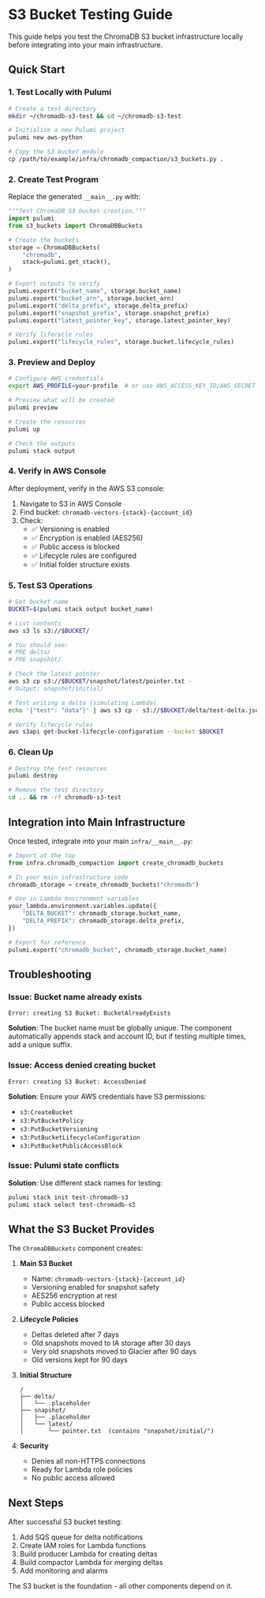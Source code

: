 # S3 Bucket Testing Guide

This guide helps you test the ChromaDB S3 bucket infrastructure locally before integrating into your main infrastructure.

## Quick Start

### 1. Test Locally with Pulumi

```bash
# Create a test directory
mkdir ~/chromadb-s3-test && cd ~/chromadb-s3-test

# Initialize a new Pulumi project
pulumi new aws-python

# Copy the S3 bucket module
cp /path/to/example/infra/chromadb_compaction/s3_buckets.py .
```

### 2. Create Test Program

Replace the generated `__main__.py` with:

```python
"""Test ChromaDB S3 bucket creation."""
import pulumi
from s3_buckets import ChromaDBBuckets

# Create the buckets
storage = ChromaDBBuckets(
    "chromadb",
    stack=pulumi.get_stack(),
)

# Export outputs to verify
pulumi.export("bucket_name", storage.bucket_name)
pulumi.export("bucket_arn", storage.bucket_arn)
pulumi.export("delta_prefix", storage.delta_prefix)
pulumi.export("snapshot_prefix", storage.snapshot_prefix)
pulumi.export("latest_pointer_key", storage.latest_pointer_key)

# Verify lifecycle rules
pulumi.export("lifecycle_rules", storage.bucket.lifecycle_rules)
```

### 3. Preview and Deploy

```bash
# Configure AWS credentials
export AWS_PROFILE=your-profile  # or use AWS_ACCESS_KEY_ID/AWS_SECRET_ACCESS_KEY

# Preview what will be created
pulumi preview

# Create the resources
pulumi up

# Check the outputs
pulumi stack output
```

### 4. Verify in AWS Console

After deployment, verify in the AWS S3 console:

1. Navigate to S3 in AWS Console
2. Find bucket: `chromadb-vectors-{stack}-{account_id}`
3. Check:
   - ✅ Versioning is enabled
   - ✅ Encryption is enabled (AES256)
   - ✅ Public access is blocked
   - ✅ Lifecycle rules are configured
   - ✅ Initial folder structure exists

### 5. Test S3 Operations

```bash
# Get bucket name
BUCKET=$(pulumi stack output bucket_name)

# List contents
aws s3 ls s3://$BUCKET/

# You should see:
# PRE delta/
# PRE snapshot/

# Check the latest pointer
aws s3 cp s3://$BUCKET/snapshot/latest/pointer.txt -
# Output: snapshot/initial/

# Test writing a delta (simulating Lambda)
echo '{"test": "data"}' | aws s3 cp - s3://$BUCKET/delta/test-delta.json

# Verify lifecycle rules
aws s3api get-bucket-lifecycle-configuration --bucket $BUCKET
```

### 6. Clean Up

```bash
# Destroy the test resources
pulumi destroy

# Remove the test directory
cd .. && rm -rf chromadb-s3-test
```

## Integration into Main Infrastructure

Once tested, integrate into your main `infra/__main__.py`:

```python
# Import at the top
from infra.chromadb_compaction import create_chromadb_buckets

# In your main infrastructure code
chromadb_storage = create_chromadb_buckets("chromadb")

# Use in Lambda environment variables
your_lambda.environment.variables.update({
    "DELTA_BUCKET": chromadb_storage.bucket_name,
    "DELTA_PREFIX": chromadb_storage.delta_prefix,
})

# Export for reference
pulumi.export("chromadb_bucket", chromadb_storage.bucket_name)
```

## Troubleshooting

### Issue: Bucket name already exists
```
Error: creating S3 Bucket: BucketAlreadyExists
```
**Solution**: The bucket name must be globally unique. The component automatically appends stack and account ID, but if testing multiple times, add a unique suffix.

### Issue: Access denied creating bucket
```
Error: creating S3 Bucket: AccessDenied
```
**Solution**: Ensure your AWS credentials have S3 permissions:
- `s3:CreateBucket`
- `s3:PutBucketPolicy`
- `s3:PutBucketVersioning`
- `s3:PutBucketLifecycleConfiguration`
- `s3:PutBucketPublicAccessBlock`

### Issue: Pulumi state conflicts
**Solution**: Use different stack names for testing:
```bash
pulumi stack init test-chromadb-s3
pulumi stack select test-chromadb-s3
```

## What the S3 Bucket Provides

The `ChromaDBBuckets` component creates:

1. **Main S3 Bucket**
   - Name: `chromadb-vectors-{stack}-{account_id}`
   - Versioning enabled for snapshot safety
   - AES256 encryption at rest
   - Public access blocked

2. **Lifecycle Policies**
   - Deltas deleted after 7 days
   - Old snapshots moved to IA storage after 30 days
   - Very old snapshots moved to Glacier after 90 days
   - Old versions kept for 90 days

3. **Initial Structure**
   ```
   /
   ├── delta/
   │   └── .placeholder
   ├── snapshot/
   │   ├── .placeholder
   │   └── latest/
   │       └── pointer.txt  (contains "snapshot/initial/")
   ```

4. **Security**
   - Denies all non-HTTPS connections
   - Ready for Lambda role policies
   - No public access allowed

## Next Steps

After successful S3 bucket testing:

1. Add SQS queue for delta notifications
2. Create IAM roles for Lambda functions
3. Build producer Lambda for creating deltas
4. Build compactor Lambda for merging deltas
5. Add monitoring and alarms

The S3 bucket is the foundation - all other components depend on it.